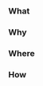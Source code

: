 <!--
PR titles should be:
<AREA>: <SHORT_DESCRIPTION>

For example:
books: fix typo
-->

<!--
If your pull request is long and/or has sections
that need clarifying, consider leaving a review on
your own PR with comments explaining the changes.
-->

### What
<!--
If applicable, close a related issue with:

Fixes #<BUG_ISSUE_NUMBER>

...or...

Closes #<FEATURE_ISSUE_NUMBER>
-->

<!-- Describe the pull request in detail. -->

### Why
<!-- If applicable, describe why this pull request exists. -->

### Where
<!-- If applicable, describe the places this pull request affects. -->

### How
<!-- If applicable, describe how this pull request works. -->
